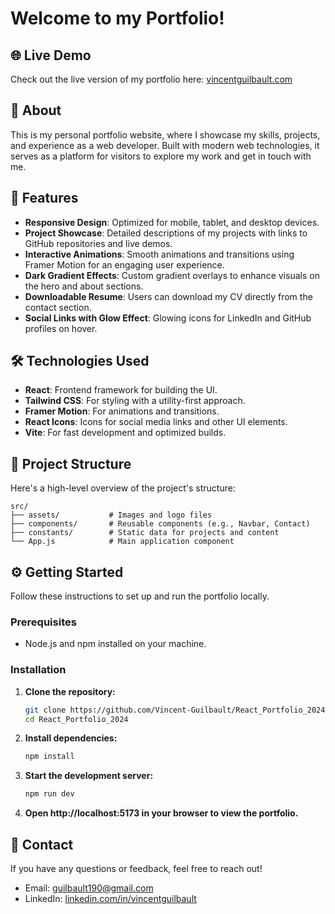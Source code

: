 # Welcome to my Portfolio!

## 🌐 Live Demo

Check out the live version of my portfolio here: [vincentguilbault.com](https://vincentguilbault.com)

## 📖 About

This is my personal portfolio website, where I showcase my skills, projects, and experience as a web developer. Built with modern web technologies, it serves as a platform for visitors to explore my work and get in touch with me.

## 🚀 Features

- **Responsive Design**: Optimized for mobile, tablet, and desktop devices.
- **Project Showcase**: Detailed descriptions of my projects with links to GitHub repositories and live demos.
- **Interactive Animations**: Smooth animations and transitions using Framer Motion for an engaging user experience.
- **Dark Gradient Effects**: Custom gradient overlays to enhance visuals on the hero and about sections.
- **Downloadable Resume**: Users can download my CV directly from the contact section.
- **Social Links with Glow Effect**: Glowing icons for LinkedIn and GitHub profiles on hover.

## 🛠️ Technologies Used

- **React**: Frontend framework for building the UI.
- **Tailwind CSS**: For styling with a utility-first approach.
- **Framer Motion**: For animations and transitions.
- **React Icons**: Icons for social media links and other UI elements.
- **Vite**: For fast development and optimized builds.

## 📂 Project Structure

Here's a high-level overview of the project's structure:

```plaintext
src/
├── assets/           # Images and logo files
├── components/       # Reusable components (e.g., Navbar, Contact)
├── constants/        # Static data for projects and content
└── App.js            # Main application component
```

## ⚙️ Getting Started

Follow these instructions to set up and run the portfolio locally.

### Prerequisites

- Node.js and npm installed on your machine.

### Installation

1. **Clone the repository:**

   ```bash
   git clone https://github.com/Vincent-Guilbault/React_Portfolio_2024.git
   cd React_Portfolio_2024
   ```

2. **Install dependencies:**

   ```bash
   npm install
   ```

3. **Start the development server:**

   ```bash
   npm run dev
   ```

4. **Open http://localhost:5173 in your browser to view the portfolio.**

## 📝 Contact

If you have any questions or feedback, feel free to reach out!

- Email: guilbault190@gmail.com
- LinkedIn: [linkedin.com/in/vincentguilbault](https://www.linkedin.com/in/vincentguilbault/)
